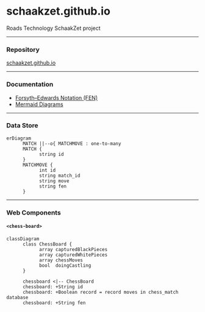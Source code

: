 # schaakzet.github.io

Roads Technology SchaakZet project

---
### Repository
[schaakzet.github.io](https://github.com/schaakzet/schaakzet.github.io)

---

### Documentation
- [Forsyth–Edwards Notation (FEN)](https://en.wikipedia.org/wiki/Forsyth%E2%80%93Edwards_Notation)
- [Mermaid Diagrams](https://mermaid-js.github.io)

---

### Data Store

```mermaid
erDiagram
      MATCH ||--o{ MATCHMOVE : one-to-many
      MATCH {
            string id
      }
      MATCHMOVE {
            int id
            string match_id
            string move
            string fen
      }
```

---
### Web Components

#### ``<chess-board>``

```mermaid
classDiagram
      class ChessBoard {
            array capturedBlackPieces
            array capturedWhitePieces
            array chessMoves
            bool  doingCastling
      }

      chessboard <|-- ChessBoard
      chessboard: +String id
      chessboard: +Boolean record = record moves in chess_match database
      chessboard: +String fen
```
